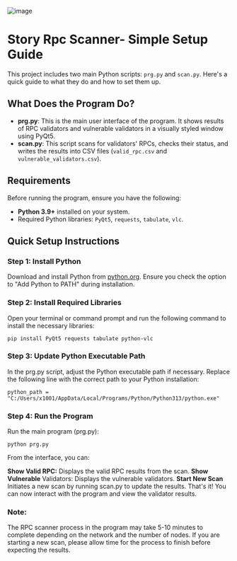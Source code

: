 
![image](https://github.com/user-attachments/assets/387d77bc-df74-4bc9-bade-1e216fd08034)




# Story Rpc Scanner- Simple Setup Guide

This project includes two main Python scripts: `prg.py` and `scan.py`. Here's a quick guide to what they do and how to set them up.

## What Does the Program Do?

- **prg.py**: This is the main user interface of the program. It shows results of RPC validators and vulnerable validators in a visually styled window using PyQt5.
- **scan.py**: This script scans for validators' RPCs, checks their status, and writes the results into CSV files (`valid_rpc.csv` and `vulnerable_validators.csv`).

## Requirements

Before running the program, ensure you have the following:

- **Python 3.9+** installed on your system.
- Required Python libraries: `PyQt5`, `requests`, `tabulate`, `vlc`.

## Quick Setup Instructions

### Step 1: Install Python

Download and install Python from [python.org](https://www.python.org/downloads/). Ensure you check the option to "Add Python to PATH" during installation.

### Step 2: Install Required Libraries

Open your terminal or command prompt and run the following command to install the necessary libraries:

```
pip install PyQt5 requests tabulate python-vlc
```
### Step 3: Update Python Executable Path
In the prg.py script, adjust the Python executable path if necessary. Replace the following line with the correct path to your Python installation:
```
python_path = "C:/Users/x1001/AppData/Local/Programs/Python/Python313/python.exe"

```
### Step 4: Run the Program
Run the main program (prg.py):

```
python prg.py
```

From the interface, you can:

**Show Valid RPC:** Displays the valid RPC results from the scan.
**Show Vulnerable** Validators: Displays the vulnerable validators.
**Start New Scan** Initiates a new scan by running scan.py to update the results.
That's it! You can now interact with the program and view the validator results.


### Note:
The RPC scanner process in the program may take 5-10 minutes to complete depending on the network and the number of nodes. If you are starting a new scan, please allow time for the process to finish before expecting the results.
